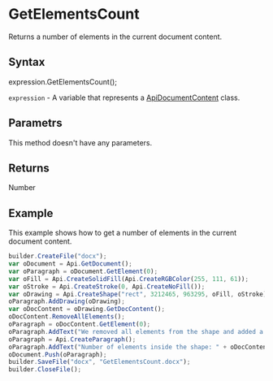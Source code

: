 # GetElementsCount

Returns a number of elements in the current document content.

## Syntax

expression.GetElementsCount();

`expression` - A variable that represents a [ApiDocumentContent](../ApiDocumentContent.md) class.

## Parametrs

This method doesn't have any parameters.

## Returns

Number

## Example

This example shows how to get a number of elements in the current document content.

```javascript
builder.CreateFile("docx");
var oDocument = Api.GetDocument();
var oParagraph = oDocument.GetElement(0);
var oFill = Api.CreateSolidFill(Api.CreateRGBColor(255, 111, 61));
var oStroke = Api.CreateStroke(0, Api.CreateNoFill());
var oDrawing = Api.CreateShape("rect", 3212465, 963295, oFill, oStroke);
oParagraph.AddDrawing(oDrawing);
var oDocContent = oDrawing.GetDocContent();
oDocContent.RemoveAllElements();
oParagraph = oDocContent.GetElement(0);
oParagraph.AddText("We removed all elements from the shape and added a new paragraph inside it.");
oParagraph = Api.CreateParagraph();
oParagraph.AddText("Number of elements inside the shape: " + oDocContent.GetElementsCount());
oDocument.Push(oParagraph);
builder.SaveFile("docx", "GetElementsCount.docx");
builder.CloseFile();
```